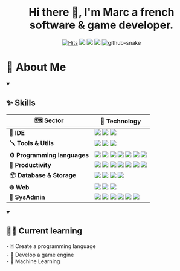 <div align="center">
  <h1>Hi there 👋, I'm Marc a french software & game developer.</h1>
  
  [![Hits](https://hits.seeyoufarm.com/api/count/incr/badge.svg?url=https%3A%2F%2Fgithub.com%2FMihawka%2FMihawka&count_bg=%230002FF&title_bg=%23555555&icon=azurepipelines.svg&icon_color=%23E7E7E7&title=HITS&edge_flat=false)](https://hits.seeyoufarm.com)
  [![](https://img.shields.io/static/v1?label=Website&message=arcaneum-lab.org&color=informational&logo=web)](https://arcaneum-lab.org)
  [![](https://img.shields.io/badge/LinkedIn-0077B5?logo=linkedin&logoColor=white)](https://www.linkedin.com/in/marc-augereau-exc/)
  [![](https://img.shields.io/badge/-Discord:_mihawka-%235865F2?logo=discord&logoColor=white)]()
  <picture>
    <source media="(prefers-color-scheme: dark)" srcset="https://raw.githubusercontent.com/Mihawka/Mihawka/assets/github-contribution-grid-snake-dark.svg" />
    <source media="(prefers-color-scheme: light)" srcset="https://raw.githubusercontent.com/Mihawka/Mihawka/assets/github-contribution-grid-snake.svg" />
    <img alt="github-snake" src="github-snake.svg" />
  </picture>
</div>

# 💫 About Me 
<details open>
  <summary><h2>✨ Skills</h2></summary>
  
  **🗺️ Sector** | **🔬 Technology**
  -|-
  **🧩 IDE** | ![](https://img.shields.io/badge/-Visual%20Studio-%235C2D91?logo=visualstudio&logoColor=white) ![](https://img.shields.io/badge/-VSCode-%23007ACC?logo=visualstudiocode&logoColor=white) ![](https://img.shields.io/badge/-VS%20Codium-%232F80ED?logo=vscodium&logoColor=white)
  **🪛 Tools & Utils** | ![](https://img.shields.io/badge/-Github-%23181717?logo=github&logoColor=white) ![](https://img.shields.io/badge/-Windows%20Terminal-%234D4D4D?logo=windowsterminal&logoColor=white) ![](https://img.shields.io/badge/-PowerShell-%235391FE?logo=powershell&logoColor=white)
  **⚙️ Programming languages** | ![](https://img.shields.io/badge/-C%23-%23512BD4?logo=csharp) ![](https://img.shields.io/badge/-Rust-orange?logo=rust) ![](https://img.shields.io/badge/-VB-%23512BD4?logo=visualbasic&logoColor=white) ![](https://img.shields.io/badge/-HTML-%23E34F26?logo=html5&logoColor=white) ![](https://img.shields.io/badge/-CSS-%231572B6?logo=css3&logoColor=white) ![](https://img.shields.io/badge/-Sass-%23CC6699?logo=sass&logoColor=white) ![](https://img.shields.io/badge/-LLVM--IR-%23262D3A?logo=llvm)
  **👔 Productivity** | ![](https://img.shields.io/badge/-Power_Automate-%230066FF?logo=powerautomate&logoColor=white) ![](https://img.shields.io/badge/-Microsoft_Word-%232B579A?logo=microsoftword&logoColor=white) ![](https://img.shields.io/badge/-Microsoft_Excel-%23217346?logo=microsoftexcel&logoColor=white) ![](https://img.shields.io/badge/-Microsoft_Access-%23A4373A?logo=microsoftaccess&logoColor=white) ![](https://img.shields.io/badge/-Microsoft_PowerPoint-%23B7472A?logo=microsoftpowerpoint&logoColor=white) ![](https://img.shields.io/badge/-Microsoft_Outlook-%230078D4?logo=microsoftoutlook&logoColor=white) ![](https://img.shields.io/badge/-Microsoft_Teams-%236264A7?logo=microsoftteams&logoColor=white)
  **📦 Database & Storage** | ![](https://img.shields.io/badge/-7Zip-%23A8B9CC?logo=7Zip&logoColor=black) ![](https://img.shields.io/badge/-MySQL-%234479A1?logo=mysql&logoColor=white) ![](https://img.shields.io/badge/-Redis-%23DC382D?logo=redis&logoColor=white) ![](https://img.shields.io/badge/-MongoDB-%2347A248?logo=mongodb&logoColor=white)
  **🌐 Web** | ![](https://img.shields.io/badge/-Blazor-%23512BD4?logo=blazor) ![](https://img.shields.io/badge/-Tailwind%20CSS-%2306B6D4?logo=tailwindcss&logoColor=white) ![](https://img.shields.io/badge/-WASM-%23654FF0?logo=webassembly&logoColor=white)
  **🔧 SysAdmin** |   ![](https://img.shields.io/badge/-Windows-%230078D4?logo=windows&logoColor=white) ![](https://img.shields.io/badge/-Linux-%23FCC624?logo=linux&logoColor=black) ![](https://img.shields.io/badge/-Raspberry%20Pi-%23A22846?logo=raspberrypi&logoColor=white) ![](https://img.shields.io/badge/-Proxmox-%23E57000?logo=proxmox&logoColor=white) ![](https://img.shields.io/badge/-Docker-%232496ED?logo=docker&logoColor=white) ![](https://img.shields.io/badge/-VirtualBox-%23183A61?logo=virtualbox&logoColor=white)
</details>
<details open>
  <summary><h2>🧑‍🎓 Current learning</h2></summary>
  - 🃏 Create a programming language<br>
  - 👾 Develop a game engine<br>
  - 🧠 Machine Learning
</details>
